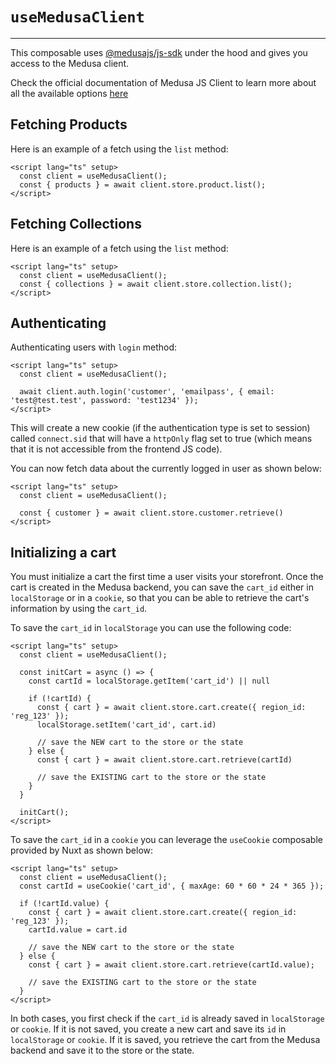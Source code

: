 # `useMedusaClient`

---

This composable uses [@medusajs/js-sdk](https://www.npmjs.com/package/@medusajs/js-sdk) under the hood and gives you access to the Medusa client.

Check the official documentation of Medusa JS Client to learn more about all the available options [here](https://docs.medusajs.com/resources/js-sdk)

## Fetching Products

Here is an example of a fetch using the `list` method:

```vue
<script lang="ts" setup>
  const client = useMedusaClient();
  const { products } = await client.store.product.list();
</script>
```

## Fetching Collections

Here is an example of a fetch using the `list` method:

```vue
<script lang="ts" setup>
  const client = useMedusaClient();
  const { collections } = await client.store.collection.list();
</script>
```

## Authenticating

Authenticating users with `login` method:

```vue
<script lang="ts" setup>
  const client = useMedusaClient();

  await client.auth.login('customer', 'emailpass', { email: 'test@test.test', password: 'test1234' });
</script>
```

This will create a new cookie (if the authentication type is set to session) called `connect.sid` that will have a `httpOnly` flag set to true (which means that it is not accessible from the frontend JS code).

You can now fetch data about the currently logged in user as shown below:

```vue
<script lang="ts" setup>
  const client = useMedusaClient();

  const { customer } = await client.store.customer.retrieve()
</script>
```

## Initializing a cart

You must initialize a cart the first time a user visits your storefront. Once the cart is created in the Medusa backend, you can save the `cart_id` either in `localStorage` or in a `cookie`, so that you can be able to retrieve the cart's information by using the `cart_id`.

To save the `cart_id` in `localStorage` you can use the following code:

```vue
<script lang="ts" setup>
  const client = useMedusaClient();
  
  const initCart = async () => {
    const cartId = localStorage.getItem('cart_id') || null
    
    if (!cartId) {
      const { cart } = await client.store.cart.create({ region_id: 'reg_123' });
      localStorage.setItem('cart_id', cart.id)
      
      // save the NEW cart to the store or the state
    } else {
      const { cart } = await client.store.cart.retrieve(cartId)
      
      // save the EXISTING cart to the store or the state
    }
  }
  
  initCart();
</script>
```

To save the `cart_id` in a `cookie` you can leverage the `useCookie` composable provided by Nuxt as shown below:

```vue
<script lang="ts" setup>
  const client = useMedusaClient();
  const cartId = useCookie('cart_id', { maxAge: 60 * 60 * 24 * 365 });
  
  if (!cartId.value) {
    const { cart } = await client.store.cart.create({ region_id: 'reg_123' });
    cartId.value = cart.id

    // save the NEW cart to the store or the state
  } else {
    const { cart } = await client.store.cart.retrieve(cartId.value);

    // save the EXISTING cart to the store or the state
  }
</script>
```

In both cases, you first check if the `cart_id` is already saved in `localStorage` or `cookie`. If it is not saved, you create a new cart and save its `id` in `localStorage` or `cookie`. If it is saved, you retrieve the cart from the Medusa backend and save it to the store or the state. 
